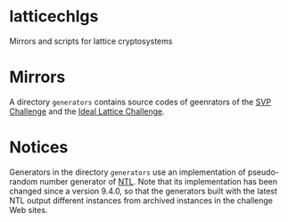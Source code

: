 # latticechlgs
Mirrors and scripts for lattice cryptosystems

# Mirrors
A directory `generators` contains source codes of geenrators of the [SVP Challenge](https://www.latticechallenge.org/svp-challenge/) and the [Ideal Lattice Challenge](https://www.latticechallenge.org/ideallattice-challenge/).

# Notices

Generators in the directory `generators` use an implementation of pseudo-random number generator of [NTL](http://www.shoup.net/ntl/).
Note that its implementation has been changed since a version 9.4.0, so that the generators built with the latest NTL output different instances from archived instances in the challenge Web sites.
